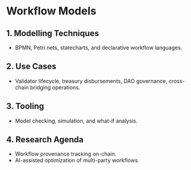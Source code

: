 # Workflow Models

## 1. Modelling Techniques
- BPMN, Petri nets, statecharts, and declarative workflow languages.

## 2. Use Cases
- Validator lifecycle, treasury disbursements, DAO governance, cross-chain bridging operations.

## 3. Tooling
- Model checking, simulation, and what-if analysis.

## 4. Research Agenda
- Workflow provenance tracking on-chain.
- AI-assisted optimization of multi-party workflows.
